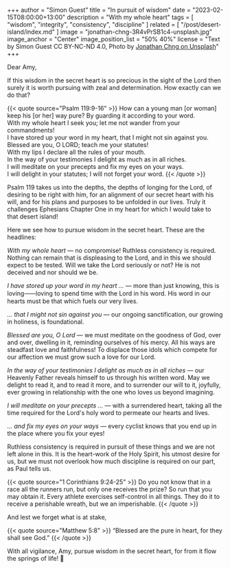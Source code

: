 +++
author = "Simon Guest"
title = "In pursuit of wisdom"
date = "2023-02-15T08:00:00+13:00"
description = "With my whole heart"
tags = [ "wisdom", "integrity", "consistency", "discipline" ]
related = [ "/post/desert-island/index.md" ]
image = "jonathan-chng-3R4vPrSB1c4-unsplash.jpg"
image_anchor = "Center"
image_position_list = "50% 40%"
license = "Text by Simon Guest CC BY-NC-ND 4.0, Photo by [Jonathan Chng on Unsplash](https://unsplash.com/photos/3R4vPrSB1c4)"
+++

Dear Amy,

If this wisdom in the secret heart is so precious in the sight of the Lord then surely it is worth pursuing with zeal and determination. How exactly can we do that?

{{< quote source="Psalm 119:9-16" >}}
How can a young man [or woman] keep his [or her] way pure? By guarding it according to your word.  
With my whole heart I seek you; let me not wander from your commandments!  
I have stored up your word in my heart, that I might not sin against you.  
Blessed are you, O LORD; teach me your statutes!  
With my lips I declare all the rules of your mouth.  
In the way of your testimonies I delight as much as in all riches.  
I will meditate on your precepts and fix my eyes on your ways.  
I will delight in your statutes; I will not forget your word.
{{< /quote >}}

Psalm 119 takes us into the depths, the depths of longing for the Lord, of desiring to be right with him, for an alignment of our secret heart with his will, and for his plans and purposes to be unfolded in our lives. Truly it challenges Ephesians Chapter One in my heart for which I would take to that desert island!

Here we see how to pursue wisdom in the secret heart. These are the headlines:

_With my whole heart_ — no compromise! Ruthless consistency is required. Nothing can remain that is displeasing to the Lord, and in this we should expect to be tested. Will we take the Lord seriously or not? He is not deceived and nor should we be.

_I have stored up your word in my heart ..._ — more than just knowing, this is loving⸺loving to spend time with the Lord in his word. His word in our hearts must be that which fuels our very lives.

_... that I might not sin against you_ — our ongoing sanctification, our growing in holiness, is foundational.

_Blessed are you, O Lord_ — we must meditate on the goodness of God, over and over, dwelling in it, reminding ourselves of his mercy. All his ways are steadfast love and faithfulness! To displace those idols which compete for our affection we must grow such a love for our Lord.

_In the way of your testimonies I delight as much as in all riches_ — our Heavenly Father reveals himself to us through his written word. May we delight to read it, and to read it more, and to surrender our will to it, joyfully, ever growing in relationship with the one who loves us beyond imagining.

_I will meditate on your precepts ..._ — with a surrendered heart, taking all the time required for the Lord's holy word to permeate our hearts and lives.

_... and fix my eyes on your ways_ — every cyclist knows that you end up in the place where you fix your eyes!

Ruthless consistency is required in pursuit of these things and we are not left alone in this. It is the heart-work of the Holy Spirit, his utmost desire for us, but we must not overlook how much discipline is required on our part, as Paul tells us.

{{< quote source="1 Corinthians 9:24-25" >}}
Do you not know that in a race all the runners run, but only one receives the prize? So run that you may obtain it. Every athlete exercises self-control in all things. They do it to receive a perishable wreath, but we an imperishable.
{{< /quote >}}

And lest we forget what is at stake,

{{< quote source="Matthew 5:8" >}}
“Blessed are the pure in heart, for they shall see God.”
{{< /quote >}}

With all vigilance, Amy, pursue wisdom in the secret heart, for from it flow the springs of life! 🙏
